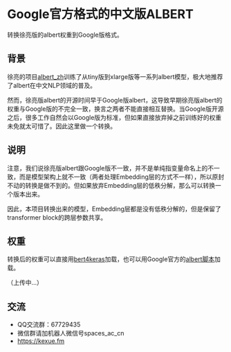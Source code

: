 # Google官方格式的中文版ALBERT

转换徐亮版的albert权重到Google版格式。

## 背景

徐亮的项目<a href="https://github.com/brightmart/albert_zh">albert_zh</a>训练了从tiny版到xlarge版等一系列albert模型，极大地推荐了albert在中文NLP领域的普及。

然而，徐亮版albert的开源时间早于Google版albert，这导致早期徐亮版albert的权重与Google版的不完全一致，换言之两者不能直接相互替换。当Google版开源之后，很多工作自然会以Google版为标准，但如果直接放弃掉之前训练好的权重未免就太可惜了。因此这里做一个转换。

## 说明

注意，我们说徐亮版albert跟Google版不一致，并不是单纯指变量命名上的不一致，而是模型架构上就不一致（两者处理Embedding层的方式不一样），所以原封不动的转换是做不到的。但如果放弃Embedding层的低秩分解，那么可以转换一个版本出来。

因此，本项目转换出来的模型，Embedding层都是没有低秩分解的，但是保留了transformer block的跨层参数共享。

## 权重

转换后的权重可以直接用<a href="https://github.com/bojone/bert4keras">bert4keras</a>加载，也可以用Google官方的<a href="https://github.com/google-research/ALBERT">albert脚本</a>加载。

（上传中...）

## 交流

- QQ交流群：67729435
- 微信群请加机器人微信号spaces_ac_cn
- https://kexue.fm
